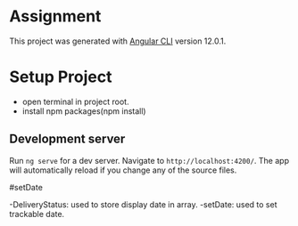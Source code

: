 # Assignment

This project was generated with [Angular CLI](https://github.com/angular/angular-cli) version 12.0.1.

# Setup Project

- open terminal in project root.
- install npm packages(npm install)

## Development server

Run `ng serve` for a dev server. Navigate to `http://localhost:4200/`. The app will automatically reload if you change any of the source files.

#setDate

-DeliveryStatus: used to store display date in array. 
-setDate: used to set trackable date.